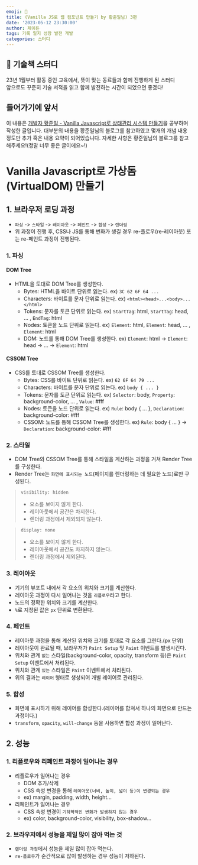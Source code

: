 ```yaml
---
emoji: 🎾
title: (Vanilla JS로 웹 컴포넌트 만들기 by 황준일님) 3편 
date: '2023-05-12 23:30:00'
author: 제이든
tags: 기록 일지 성장 발전 개발
categories: 스터디
---
```


## 🎾 기술책 스터디

23년 1월부터 활동 중인 교육에서, 뜻이 맞는 동료들과 함께 진행하게 된 스터디<br/>
앞으로도 꾸준히 기술 서적을 읽고 함께 발전하는 시간이 되었으면 좋겠다!

## 들어가기에 앞서

이 내용은 [개발자 황준일 - Vanilla Javascript로 상태관리 시스템 만들기](https://junilhwang.github.io/TIL/Javascript/Design/Vanilla-JS-Store/#_7-redux-%E1%84%86%E1%85%A1%E1%86%AB%E1%84%83%E1%85%B3%E1%86%AF%E1%84%80%E1%85%B5)을
공부하며 작성한 글입니다. 대부분의 내용을 황준일님의 블로그를 참고하였고 몇개의 개념 내용 정도만 추가 혹은 내용 요약이 되어있습니다. 자세한 사항은 황준일님의 블로그를 참고해주세요!(정말 너무 좋은 글이에요~!)

# Vanilla Javascript로 가상돔(VirtualDOM) 만들기

## 1. 브라우저 로딩 과정

- `파싱` -> `스타일` -> `레이아웃` -> `페인트` -> `합성` -> `렌더링`
- 위 과정이 진행 후, CSS나 JS를 통해 변화가 생길 경우 re-플로우(re-레이아웃) 또는 re-페인트 과정이 진행된다.

### 1. 파싱

#### DOM Tree

- HTML을 토대로 DOM Tree를 생성한다.
  - Bytes: HTML을 바이트 단위로 읽는다. ex) `3C 62 6F 64 ... `
  - Characters: 바이트를 문자 단위로 읽는다. ex) `<html><head>...<body>...</html>`
  - Tokens: 문자를 토큰 단위로 읽는다. ex) `StartTag`: html, `StartTag`: head, ... , `EndTag`: html
  - Nodes: 토큰을 노드 단위로 읽는다. ex) `Element`: html, `Element`: head, ... , `Element`: html
  - DOM: 노드를 통해 DOM Tree를 생성한다. ex) `Element`: html -> `Element`: head -> ... -> `Element`: html

#### CSSOM Tree

- CSS를 토대로 CSSOM Tree를 생성한다.
  - Bytes: CSS를 바이트 단위로 읽는다. ex) `62 6F 64 79 ... `
  - Characters: 바이트를 문자 단위로 읽는다. ex) `body { ... }`
  - Tokens: 문자를 토큰 단위로 읽는다. ex) `Selector`: body, `Property`: background-color, ... , `Value`: #fff
  - Nodes: 토큰을 노드 단위로 읽는다. ex) `Rule`: body { ... }, `Declaration`: background-color: #fff
  - CSSOM: 노드를 통해 CSSOM Tree를 생성한다. ex) `Rule`: body { ... } -> `Declaration`: background-color: #fff

### 2. 스타일

- DOM Tree와 CSSOM Tree를 통해 스타일을 계산하는 과정을 거쳐 Render Tree를 구성한다.
- Render Tree는 `화면에 표시되는 노드`(페이지를 렌더링하는 데 필요한 노드)로만 구성된다.

> `visibility: hidden`
> - 요소를 보이지 않게 한다.
> - 레이아웃에서 공간은 차지한다.
> - 렌더링 과정에서 제외되지 않는다.

> `display: none`
> - 요소를 보이지 않게 한다.
> - 레이아웃에서 공간도 차지하지 않는다.
> - 렌더링 과정에서 제외된다.

### 3. 레이아웃

- 기기의 뷰포트 내에서 각 요소의 위치와 크기를 계산한다.
- 레이아웃 과정이 다시 일어나는 것을 `리플로우`라고 한다.
- 노드의 정확한 위치와 크기를 계산한다.
- `%`로 지정된 값은 `px` 단위로 변환된다.

### 4. 페인트

- 레이아웃 과정을 통해 계산된 위치와 크기를 토대로 각 요소를 그린다.(px 단위)
- 레이아웃이 완료될 때, 브라우저가 `Paint Setup` 및 `Paint` 이벤트를 발생시킨다.
- 위치와 관계 `없는` 스타일(background-color, opacity, transform 등)은 `Paint Setup` 이벤트에서 처리된다.
- 위치와 관계 `있는` 스타일은 `Paint` 이벤트에서 처리된다.
- 위의 결과는 `레이어` 형태로 생성되어 개별 레이어로 관리된다.

### 5. 합성

- 화면에 표시하기 위해 레이어를 합성한다.(레이어를 합쳐서 하나의 화면으로 만드는 과정이다.)
- `transform`, `opacity`, `will-change` 등을 사용하면 합성 과정이 일어난다.

## 2. 성능 

### 1. 리플로우와 리페인트 과정이 일어나는 경우

- 리플로우가 일어나는 경우
  - DOM 추가/삭제
  - CSS 속성 변경을 통해 `레이아웃(너비, 높이, 넓이 등)이 변경되는 경우`
  - ex) margin, padding, width, height...
- 리페인트가 일어나는 경우
  - CSS 속성 변경이 `기하학적인 변화가 발생하지 않는 경우`
  - ex) color, background-color, visibility, box-shadow...

### 2. 브라우저에서 성능을 제일 많이 잡아 먹는 것

- `렌더링 과정`에서 성능을 제일 많이 잡아 먹는다.
- `re-플로우`가 순간적으로 많이 발생하는 경우 성능이 저하된다.